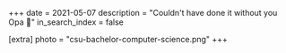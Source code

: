 +++
date = 2021-05-07
description = "Couldn't have done it without you Opa 💜"
in_search_index = false

[extra]
photo = "csu-bachelor-computer-science.png"
+++

